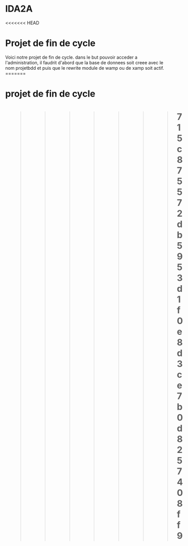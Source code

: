 # IDA2A
<<<<<<< HEAD

<h1> Projet de fin de cycle </h1>

<p> Voici notre projet de fin de cycle. dans le but pouvoir acceder a l'administration, il faudrit d'abord que la base de donnees soit creee avec le nom projetbdd et puis que le rewrite module de wamp ou de xamp soit actif. 
=======
<h1> projet de fin de cycle <h1>


>>>>>>> 715c875572db5953d1f0e8d3ce7b0d8257408ff9

